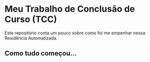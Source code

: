Meu Trabalho de Conclusão de Curso (TCC)
==================================================================================================================

Este repositório conta um pouco sobre como foi me empenhar nessa Residência Automatizada.

Como tudo começou...
---------------------------
